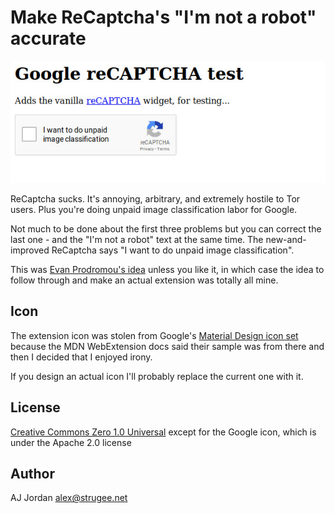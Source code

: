 # Make ReCaptcha's "I'm not a robot" accurate

![Screenshot of a test page with Google ReCaptcha on it; "I'm not a robot" has been replaced with "I would like to do unpaid image classification"](screenshot.jpg)

ReCaptcha sucks. It's annoying, arbitrary, and extremely hostile to Tor users. Plus you're doing unpaid image classification labor for Google.

Not much to be done about the first three problems but you can correct the last one - and the "I'm not a robot" text at the same time. The new-and-improved ReCaptcha says "I want to do unpaid image classification".

This was [Evan Prodromou's idea](https://twitter.com/evanpro/status/1098987608020008961) unless you like it, in which case the idea to follow through and make an actual extension was totally all mine.

## Icon

The extension icon was stolen from Google's [Material Design icon set](https://material.io/tools/icons/?search=image_search&icon=image_search&style=baseline) because the MDN WebExtension docs said their sample was from there and then I decided that I enjoyed irony.

If you design an actual icon I'll probably replace the current one with it.

## License

[Creative Commons Zero 1.0 Universal](https://creativecommons.org/publicdomain/zero/1.0/) except for the Google icon, which is under the Apache 2.0 license

## Author

AJ Jordan <alex@strugee.net>
